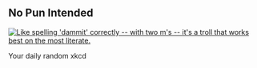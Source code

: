 ## No Pun Intended
[![Like spelling 'dammit' correctly -- with two m's -- it's a troll that works best on the most literate.](https://imgs.xkcd.com/comics/no_pun_intended.png)](https://xkcd.com/559/ "Like spelling 'dammit' correctly -- with two m's -- it's a troll that works best on the most literate.")

Your daily random xkcd
